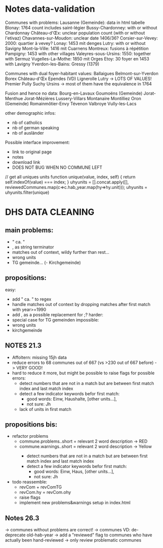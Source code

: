 
Notes data-validation
====================================

Communes with problems:
Lausanne (Gemeinde): data in html tabelle
Blonay: 1764 count includes saint-légier
Bussy-Chardonney: with or without Chardonnay
Château-d'Œx: unclear population count (with or without l'etivaz)
Chavannes-sur-Moudon: unclear date 1406/36?
Corsier-sur-Vevey: 2000: quartier à vevey?
Lonay: 1453 mit denges
Lutry: with or without Savigny
Mont-la-Ville: 1416 mit Cuarnens
Montreux: fusions à répétition
Pampigny: 1453 with other villages
Valeyres-sous-Ursins: 1550: together with Sermuz
Vugelles-La-Mothe: 1850 mit Orges
Etoy: 30 foyer en 1453 with Lavigny
Yverdon-les-Bains: Gressy (1379)

Communes with dual foyer-habitant values:
Ballaigues
Belmont-sur-Yverdon
Borex
Château-d'Œx
Ependes (VD)
Lignerolle
Lutry -> LOTS OF VALUES!
Premier
Pully
Suchy
Ursins
-> most of them have the equivalence in 1764

Fusion and hence no data:
Bourg-en-Lavaux
Goumoëns (Gemeinde)
Jorat-Menthue
Jorat-Mézières
Lussery-Villars
Montanaire
Montilliez
Oron (Gemeinde)
Romainmôtier-Envy
Tévenon
Valbroye
Vully-les-Lacs

other demographic infos:
- nb of catholics
- nb of german speaking
- nb of ausländer

Possible interface improvement:
- link to original page
- notes 
- download link
- DOES NOT BUG WHEN NO COMMUNE LEFT


// get all uniques units
function unique(value, index, self) { 
    return self.indexOf(value) === index;
}
uhyunits = [].concat.apply([], reviewedCommunes.map(c=>c.hab_year.map(hy=>hy.unit)));
uhyunits = uhyunits.filter(unique)




DHS DATA CLEANING
=======

main problems:
------------------

- " ca. "
- , as string terminator
- matches out of context, wildy further than rest...
- wrong units
- TG gemeinde...
(- Kirchgemeinde)


propositions:
-----------------
easy:
- add " ca. " to regex 
- handle matches out of context by dropping matches after first match with year>=1990
- add , as a possible replacement for ;?
harder:
- special case for TG gemeinden
impossible:
- wrong units
- kirchgemeinde

NOTES 21.3
--------------

- Affoltern: missing 15jh data
- reduce errors to 68 communes out of 667 (vs >230 out of 667 before) -> VERY GOOD!
- hard to reduce it more, but might be possible to raise flags for possible errors:
	- detect numbers that are not in a match but are between first match index and last match index
	- detect a few indicator keywords befor first match:
		- good words: Einw, Haushalte, [other units...], 
		- not sure: Jh
	- lack of units in first match

propositions bis:
--------------------
- refactor problems
	- commune.problems.<type>.short = relevant 2 word description -> RED
	- commune.warnings.<type>.short = relevant 2 word description -> Yellow
		- detect numbers that are not in a match but are between first match index and last match index
		- detect a few indicator keywords befor first match:
			- good words: Einw, Haus, [other units...], 
			- not sure: Jh
- todo reassemble:
	- revCom + revComTG
	- revCom.hy = revCom.ohy
	- raise flags
	- implement new problems&warnings setup in index.html


Notes 26.3
--------------------

-> communes without problems are correct!
-> communes VD: de-deprecate old-hab-year
-> add a "reviewed" flag to communes who have actually been hand-reviewed
-> only review problematic communes

